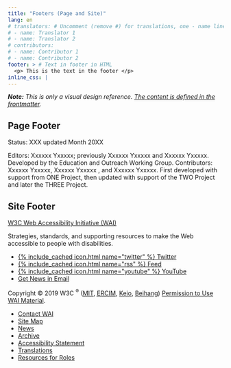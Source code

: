```yaml
---
title: "Footers (Page and Site)"
lang: en
# translators: # Uncomment (remove #) for translations, one - name line per translator.
# - name: Translator 1
# - name: Translator 2
# contributors:
# - name: Contributor 1
# - name: Contributor 2
footer: > # Text in footer in HTML
  <p> This is the text in the footer </p>
inline_css: |
---
```


***Note:** This is only a visual design reference. [The content is defined in the frontmatter](/writing/frontmatter/#footer-).*

## Page Footer

<footer class="page-footer default-grid">
  <div class="inner">
    <p>Status: XXX updated Month 20XX</p>
    <p>Editors: Xxxxxx Yxxxxx; previously Xxxxxx Yxxxxx and Xxxxxx Yxxxxx. Developed by the Education and Outreach Working Group. Contributors: Xxxxxx Yxxxxx, Xxxxxx Yxxxxx , and Xxxxxx Yxxxxx. First developed with support from ONE Project, then updated with support of the TWO Project and later the THREE Project.</p>
  </div>
</footer>

## Site Footer

<footer class="site-footer grid-4q" aria-label="Site">
  <div class="q1-start q3-end about">
    <div>
      <p><a class="largelink" href="https://www.w3.org/WAI/" lang="en" dir="auto" translate="no">W3C Web Accessibility Initiative (WAI)</a></p>
      <p>Strategies, standards, and supporting resources to make the Web accessible to people with disabilities.</p>
    </div>
    <div class="social" lang="en" dir="auto" translate="no">
      <ul>
        <li><a href="https://twitter.com/w3c_wai">{% include_cached icon.html name="twitter" %} Twitter</a></li>
        <li><a href="https://www.w3.org/WAI/feed.xml">{% include_cached icon.html name="rss" %} Feed</a></li>
        <li><a href="https://www.youtube.com/channel/UCU6ljj3m1fglIPjSjs2DpRA/playlistsv">{% include_cached icon.html name="youtube" %} YouTube</a></li>
        <li><a href="https://www.w3.org/WAI/news/subscribe/" class="button">Get News in Email</a></li>
      </ul>
    </div>
    <div lang="en" dir="auto" translate="no">
      <p>Copyright © 2019 W3C <sup>®</sup> (<a href="https://www.csail.mit.edu/"><abbr title="Massachusetts Institute of Technology">MIT</abbr></a>, <a href="https://www.ercim.eu/"><abbr title="European Research Consortium for Informatics and Mathematics">ERCIM</abbr></a>, <a href="https://www.keio.ac.jp/">Keio</a>, <a href="https://ev.buaa.edu.cn">Beihang</a>) <a href="/WAI/about/using-wai-material/">Permission to Use WAI Material</a>.</p>
    </div>
  </div>
  <div class="q4-start q4-end">
    <ul style="margin-bottom:0">
      <li><a href="/WAI/about/contacting/">Contact WAI</a></li>
      <li><a href="/WAI/sitemap/">Site Map</a></li>
      <li><a href="/WAI/news/">News</a></li>
      <li><a href="/WAI/sitemap/#archive">Archive</a></li>
      <li><a href="/WAI/about/accessibility-statement/">Accessibility Statement</a></li>
      <li><a href="/WAI/translations/"> Translations</a></li>
      <li><a href="/WAI/roles/">Resources for Roles</a></li>
    </ul>
  </div>
</footer>